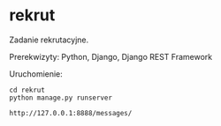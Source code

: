 # rekrut
Zadanie rekrutacyjne.

Prerekwizyty:
Python, Django, Django REST Framework

Uruchomienie:

```
cd rekrut
python manage.py runserver

http://127.0.0.1:8888/messages/
```